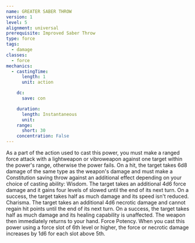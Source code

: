 ```yaml
---
name: GREATER SABER THROW
version: 1
level: 5
alignment: universal
prerequisite: Improved Saber Throw
type: force
tags:
  - damage
classes:
  - force
mechanics:
  - castingTime:
      length: 1
      unit: action

    dc:
      save: con

    duration:
      length: Instantaneous
      unit: 
    range:
      short: 30
    concentration: False
---
```

As a part of the action used to cast this power, you
must make a ranged force attack with a lightweapon or
vibroweapon against one target within the power's
range, otherwise the power fails. On a hit, the target
takes 6d8 damage of the same type as the weapon's
damage and must make a Constitution saving throw
against an additional effect depending on your choice
of casting ability:
Wisdom. The target takes an additional 4d6 force
damage and it gains four levels of slowed until the end
of its next turn. On a success, the target takes half as
much damage and its speed isn't reduced.
Charisma. The target takes an additional 4d6
necrotic damage and cannot regain hit points until the
end of its next turn. On a success, the target takes half
as much damage and its healing capability is
unaffected.
The weapon then immediately returns to your hand.
Force Potency. When you cast this power using a
force slot of 6th level or higher, the force or necrotic
damage increases by 1d6 for each slot above 5th.

    
